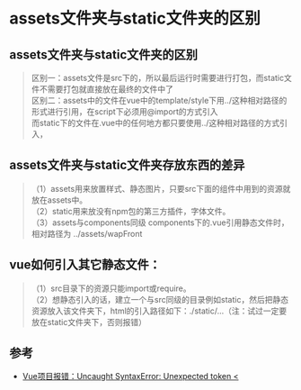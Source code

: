 # assets文件夹与static文件夹的区别

## assets文件夹与static文件夹的区别
> 区别一：assets文件是src下的，所以最后运行时需要进行打包，而static文件不需要打包就直接放在最终的文件中了  
> 区别二：assets中的文件在vue中的template/style下用../这种相对路径的形式进行引用，在script下必须用@import的方式引入    
  而static下的文件在.vue中的任何地方都只要使用../这种相对路径的方式引入，

## assets文件夹与static文件夹存放东西的差异
> （1）assets用来放置样式、静态图片，只要src下面的组件中用到的资源就放在assets中。  
> （2）static用来放没有npm包的第三方插件，字体文件。  
> （3）assets与components同级 components下的.vue引用静态文件时，相对路径为 ../assets/wapFront  

## vue如何引入其它静态文件：
> （1）src目录下的资源只能import或require。  
> （2）想静态引入的话，建立一个与src同级的目录例如static，然后把静态资源放入该文件夹下，html的引入路径如下：./static/...（注：试过一定要放在static文件夹下，否则报错）

## 参考
- [Vue项目报错：Uncaught SyntaxError: Unexpected token <](https://www.jb51.net/article/150517.htm)